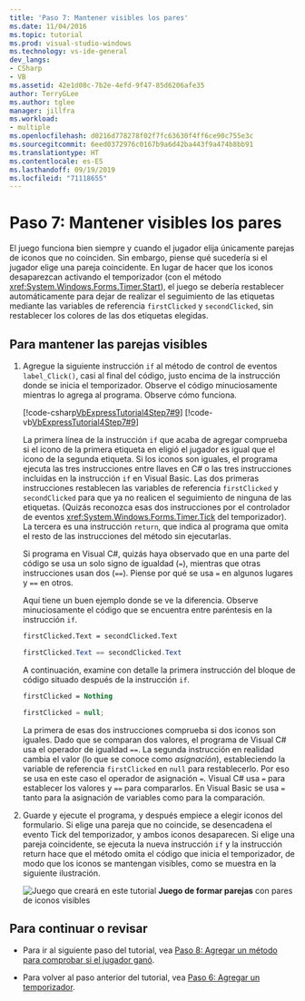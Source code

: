 ```yaml
---
title: 'Paso 7: Mantener visibles los pares'
ms.date: 11/04/2016
ms.topic: tutorial
ms.prod: visual-studio-windows
ms.technology: vs-ide-general
dev_langs:
- CSharp
- VB
ms.assetid: 42e1d08c-7b2e-4efd-9f47-85d6206afe35
author: TerryGLee
ms.author: tglee
manager: jillfra
ms.workload:
- multiple
ms.openlocfilehash: d0216d778278f02f7fc63630f4ff6ce90c755e3c
ms.sourcegitcommit: 6eed0372976c0167b9a6d42ba443f9a474b8bb91
ms.translationtype: HT
ms.contentlocale: es-ES
ms.lasthandoff: 09/19/2019
ms.locfileid: "71118655"
---
```

# <a name="step-7-keep-pairs-visible"></a>Paso 7: Mantener visibles los pares
El juego funciona bien siempre y cuando el jugador elija únicamente parejas de iconos que no coinciden. Sin embargo, piense qué sucedería si el jugador elige una pareja coincidente. En lugar de hacer que los iconos desaparezcan activando el temporizador (con el método <xref:System.Windows.Forms.Timer.Start>), el juego se debería restablecer automáticamente para dejar de realizar el seguimiento de las etiquetas mediante las variables de referencia `firstClicked` y `secondClicked`, sin restablecer los colores de las dos etiquetas elegidas.

## <a name="to-keep-pairs-visible"></a>Para mantener las parejas visibles

1. Agregue la siguiente instrucción `if` al método de control de eventos `label_Click()`, casi al final del código, justo encima de la instrucción donde se inicia el temporizador. Observe el código minuciosamente mientras lo agrega al programa. Observe cómo funciona.

     [!code-csharp[VbExpressTutorial4Step7#9](../ide/codesnippet/CSharp/step-7-keep-pairs-visible_1.cs)]
     [!code-vb[VbExpressTutorial4Step7#9](../ide/codesnippet/VisualBasic/step-7-keep-pairs-visible_1.vb)]

     La primera línea de la instrucción `if` que acaba de agregar comprueba si el icono de la primera etiqueta en eligió el jugador es igual que el icono de la segunda etiqueta. Si los iconos son iguales, el programa ejecuta las tres instrucciones entre llaves en C# o las tres instrucciones incluidas en la instrucción `if` en Visual Basic. Las dos primeras instrucciones restablecen las variables de referencia `firstClicked` y `secondClicked` para que ya no realicen el seguimiento de ninguna de las etiquetas. (Quizás reconozca esas dos instrucciones por el controlador de eventos <xref:System.Windows.Forms.Timer.Tick> del temporizador). La tercera es una instrucción `return`, que indica al programa que omita el resto de las instrucciones del método sin ejecutarlas.

     Si programa en Visual C#, quizás haya observado que en una parte del código se usa un solo signo de igualdad (`=`), mientras que otras instrucciones usan dos (`==`). Piense por qué se usa `=` en algunos lugares y `==` en otros.

     Aquí tiene un buen ejemplo donde se ve la diferencia. Observe minuciosamente el código que se encuentra entre paréntesis en la instrucción `if`.

    ```vb
    firstClicked.Text = secondClicked.Text
    ```

    ```csharp
    firstClicked.Text == secondClicked.Text
    ```

     A continuación, examine con detalle la primera instrucción del bloque de código situado después de la instrucción `if`.

    ```vb
    firstClicked = Nothing
    ```

    ```csharp
    firstClicked = null;
    ```

     La primera de esas dos instrucciones comprueba si dos iconos son iguales. Dado que se comparan dos valores, el programa de Visual C# usa el operador de igualdad `==`. La segunda instrucción en realidad cambia el valor (lo que se conoce como *asignación*), estableciendo la variable de referencia `firstClicked` en `null` para restablecerlo. Por eso se usa en este caso el operador de asignación `=`. Visual C# usa `=` para establecer los valores y `==` para compararlos. En Visual Basic se usa `=` tanto para la asignación de variables como para la comparación.

2. Guarde y ejecute el programa, y después empiece a elegir iconos del formulario. Si elige una pareja que no coincide, se desencadena el evento Tick del temporizador, y ambos iconos desaparecen. Si elige una pareja coincidente, se ejecuta la nueva instrucción `if` y la instrucción return hace que el método omita el código que inicia el temporizador, de modo que los iconos se mantengan visibles, como se muestra en la siguiente ilustración.

     ![Juego que creará en este tutorial](../ide/media/express_finishedgame.png)
**Juego de formar parejas** con pares de iconos visibles

## <a name="to-continue-or-review"></a>Para continuar o revisar

- Para ir al siguiente paso del tutorial, vea [Paso 8: Agregar un método para comprobar si el jugador ganó](../ide/step-8-add-a-method-to-verify-whether-the-player-won.md).

- Para volver al paso anterior del tutorial, vea [Paso 6: Agregar un temporizador](../ide/step-6-add-a-timer.md).
